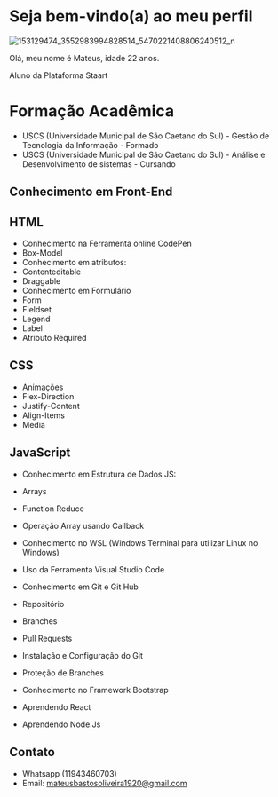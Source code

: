 # Seja bem-vindo(a) ao meu perfil 


![153129474_3552983994828514_5470221408806240512_n](https://user-images.githubusercontent.com/105644793/177574251-6a87be7c-2f73-490d-ac93-b928c2138a90.jpg)


Olá, meu nome é Mateus, idade 22 anos.

Aluno da Plataforma Staart

# Formação Acadêmica
- USCS (Universidade Municipal de São Caetano do Sul) - Gestão de Tecnologia da Informação - Formado
- USCS (Universidade Municipal de São Caetano do Sul) - Análise e Desenvolvimento de sistemas - Cursando


## Conhecimento em Front-End

## HTML
- Conhecimento na Ferramenta online CodePen
- Box-Model
- Conhecimento em atributos:
- Contenteditable
- Draggable
- Conhecimento em Formulário
- Form
- Fieldset
- Legend 
- Label
- Atributo Required


## CSS
- Animações
- Flex-Direction
- Justify-Content
- Align-Items
- Media


## JavaScript
- Conhecimento em Estrutura de Dados JS:
- Arrays
- Function Reduce
- Operação Array usando Callback


- Conhecimento no WSL (Windows Terminal para utilizar Linux no Windows)
- Uso da Ferramenta Visual Studio Code


- Conhecimento em Git e Git Hub
- Repositório
- Branches
- Pull Requests
- Instalação e Configuração do Git
- Proteção de Branches


- Conhecimento no Framework Bootstrap
- Aprendendo React
- Aprendendo Node.Js

##  Contato 
- Whatsapp (11943460703)
- Email: mateusbastosoliveira1920@gmail.com

